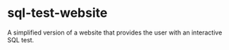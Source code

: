 # sql-test-website
A simplified version of a website that provides the user with an interactive SQL test.
